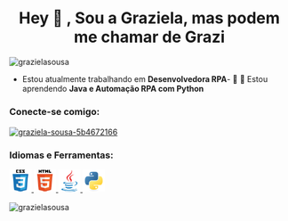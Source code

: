 <h1 align="center">Hey 👋 , Sou a Graziela, mas podem me chamar de Grazi</h1>
<p align="left"> <img src="https://komarev.com/ghpvc/?username=grazielasousa&label=Profile%20views&color=0e75b6&style=flat" alt="grazielasousa" /> </p>

- Estou atualmente trabalhando em **Desenvolvedora RPA**- 🔭 🌱 Estou aprendendo **Java e Automação RPA com Python**



<h3 align="left">Conecte-se comigo:</h3><p align="left">

<a href="https://linkedin.com/in/graziela-sousa-5b4672166" target="blank"><img align="center" src="https://raw.githubusercontent.com/rahuldkjain/github-profile-readme-generator/master/src/images/icons/Social/linked-in-alt.svg" alt="graziela-sousa-5b4672166" height="30" width="40" /></a></p>


<h3 align=" left">Idiomas e Ferramentas:</h3><p align="left">
<a href="https://www.w3schools.com/css/" target="_blank" rel="noreferrer"> <img src="https://raw.githubusercontent.com/devicons/devicon/master/icons/css3/css3-original-wordmark.svg" alt="css3" width="40" height="40"/> </a> <a href="https://www.w3.org/html/" target="_blank" rel="noreferrer"> <img src="https://raw.githubusercontent.com/devicons/devicon/master/icons/html5/html5-original-wordmark.svg" alt="html5" width="40" height="40"/> </a> <a href="https://www.java.com" target="_blank" rel="noreferrer"> <img src="https://raw.githubusercontent.com/devicons/devicon/master/icons/java/java-original.svg" alt="java" width="40" height="40"/> </a> <a href="https://www.python.org" target="_blank" rel="noreferrer"> <img src="https://raw.githubusercontent.com/devicons/devicon/master/icons/python/python-original.svg" alt="python" width="40" height="40"/> </a> </p>

<p><img align="center" src="https://github-readme-stats.vercel.app/api/top-langs?username=grazielasousa&show_icons=true&locale=en&layout=compact" alt="grazielasousa" /></p>
